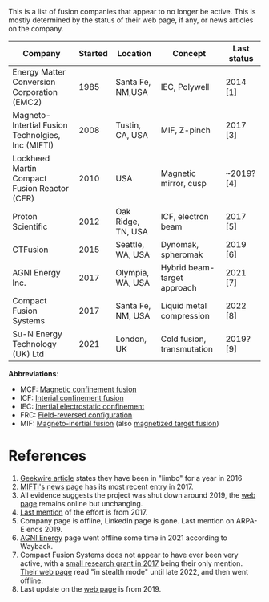 This is a list of fusion companies that appear to no longer be active. This is mostly determined by the status of their web page, if any, or news articles on the company.

| Company                                     | Started | Location                      | Concept                           | Last status |
| ------------------------------------------- | ------- | ----------------------------- | --------------------------------- | ----------- |
| Energy Matter Conversion Corporation (EMC2) | 1985    | Santa Fe, NM,USA              | IEC, Polywell                     | 2014 [1] 
| Magneto-Intertial Fusion Technolgies, Inc (MIFTI) | 2008 | Tustin, CA, USA            | MIF, Z-pinch                      | 2017 [3]
| Lockheed Martin Compact Fusion Reactor (CFR)| 2010    | USA                           | Magnetic mirror, cusp             | ~2019? [4]
| Proton Scientific                           | 2012    | Oak Ridge, TN, USA            | ICF, electron beam                | 2017 [5]
| CTFusion                                    | 2015    | Seattle, WA, USA              | Dynomak, spheromak                | 2019 [6]
| AGNI Energy Inc.                            | 2017    | Olympia, WA, USA              | Hybrid beam-target approach       | 2021 [7]
| Compact Fusion Systems                      | 2017    | Santa Fe, NM, USA             | Liquid metal compression          | 2022 [8]
| Su-N Energy Technology (UK) Ltd             | 2021    | London, UK                    | Cold fusion, transmutation        | 2019? [9]

**Abbreviations**:
* MCF: [Magnetic confinement fusion](https://en.wikipedia.org/wiki/Magnetic_confinement_fusion)
* ICF: [Interial confinement fusion](https://en.wikipedia.org/wiki/Inertial_confinement_fusion)
* IEC: [Inertial electrostatic confinement](https://en.wikipedia.org/wiki/Inertial_electrostatic_confinement)
* FRC: [Field-reversed configuration](https://en.wikipedia.org/wiki/Field-reversed_configuration)
* MIF: [Magneto-inertial fusion](https://en.wikipedia.org/wiki/Magneto-inertial_fusion) (also [magnetized target fusion](https://en.wikipedia.org/wiki/Magnetized_target_fusion))

# References
1. [Geekwire article](https://www.geekwire.com/2016/emc2-revives-quest-to-harness-polywell-nuclear-fusion/) states they have been in "limbo" for a year in 2016
3. [MIFTI's news page](https://miftec.com/Nuclear%20Energy%20News.html) has its most recent entry in 2017.
4. All evidence suggests the project was shut down around 2019, the [web page](https://www.lockheedmartin.com/en-us/products/compact-fusion.html) remains online but unchanging.
5. [Last mention](https://golden.com/wiki/Proton_Scientific-999B8JD) of the effort is from 2017.
6. Company page is offline, LinkedIn page is gone. Last mention on ARPA-E ends 2019.
7. [AGNI Energy](https://www.agnifusion.org) page went offline some time in 2021 according to Wayback.
8. Compact Fusion Systems does not appear to have ever been very active, with a [small research grant in 2017]([https://golden.com/wiki/Compact_Fusion_Systems-3949PG6](https://pitchbook.com/profiles/company/466683-85)) being their only mention. [Their web page](https://www.compactfusionsystems.com) read "in stealth mode" until late 2022, and then went offline.
9. Last update on the [web page](http://www.su-n.co.uk/) is from 2019.
